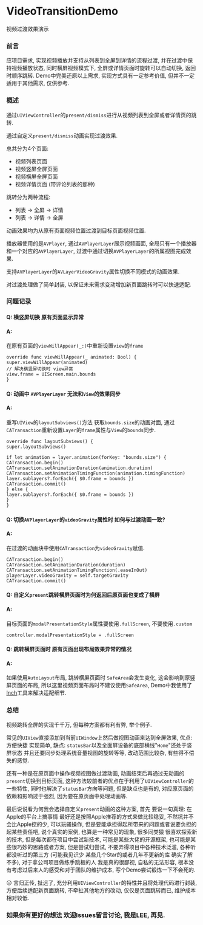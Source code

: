 # VideoTransitionDemo

视频过渡效果演示

### 前言

应项目需求, 实现视频播放并支持从列表到全屏到详情的流程过渡, 并在过渡中保持视频播放状态, 同时横屏视频模式下, 全屏或详情页面时旋转可以自动切换, 返回时顺序跳转.
Demo中完美还原以上需求, 实现方式具有一定参考价值, 但并不一定适用于其他需求, 仅供参考.

### 概述

通过`UIViewController`的`present/dismiss`进行从视频列表到全屏或者详情页的跳转.

通过自定义`present/dismiss`动画实现过渡效果.

总共分为4个页面:
- 视频列表页面
- 视频竖屏全屏页面
- 视频横屏全屏页面
- 视频详情页面 (带评论列表的那种)

跳转分为两种流程:
- 列表 -> 全屏 -> 详情
- 列表 -> 详情 -> 全屏

动画效果均为从原有页面视频位置过渡到目标页面视频位置.

播放器使用的是`AVPlayer`, 通过`AVPlayerLayer`展示视频画面, 全局只有一个播放器和一个对应的`AVPlayerLayer`, 过渡中通过切换`AVPlayerLayer`的所属视图完成效果.

支持`AVPlayerLayer`的`AVLayerVideoGravity`属性切换不同模式的动画效果.

对过渡处理做了简单封装, 以保证未来需求变动增加新页面跳转时可以快速适配.

### 问题记录

#### Q: 横竖屏切换 原有页面显示异常
#### A: 

在原有页面的`viewWillAppear(_:)`中重新设置`view`的`frame`
```
override func viewWillAppear(_ animated: Bool) {
super.viewWillAppear(animated)
// 解决横竖屏切换时 view异常
view.frame = UIScreen.main.bounds
}
```

#### Q: 动画中 `AVPlayerLayer` 无法和`View`的效果同步
#### A: 
重写`UIView`的`layoutSubviews()`方法 获取`bounds.size`的动画对面, 通过`CATransaction`重新设置`Layer`的`frame`属性与`View`的`bounds`同步.
```
override func layoutSubviews() {
super.layoutSubviews()

if let animation = layer.animation(forKey: "bounds.size") {
CATransaction.begin()
CATransaction.setAnimationDuration(animation.duration)
CATransaction.setAnimationTimingFunction(animation.timingFunction)
layer.sublayers?.forEach({ $0.frame = bounds })
CATransaction.commit()
} else {
layer.sublayers?.forEach({ $0.frame = bounds })
}
}
```

#### Q: 切换`AVPlayerLayer`的`videoGravity`属性时 如何与过渡动画一致?
#### A: 
在过渡的动画块中使用`CATransaction`为`videoGravity`赋值.
```
CATransaction.begin()
CATransaction.setAnimationDuration(duration)
CATransaction.setAnimationTimingFunction(.easeInOut)
playerLayer.videoGravity = self.targetGravity
CATransaction.commit()
```

#### Q: 自定义`present`跳转横屏页面时为何返回后原页面也变成了横屏
#### A: 
目标页面的`modalPresentationStyle`属性要使用`.fullScreen`, 不要使用`.custom`
```
controller.modalPresentationStyle = .fullScreen
```

#### Q: 跳转横屏页面时 原有页面出现布局效果异常的情况
#### A: 
如果使用`AutoLayout`布局, 跳转横屏页面时 `SafeArea`会发生变化, 这会影响到原竖屏页面的布局, 所以这里视频页面布局时不建议使用`SafeArea`, Demo中我使用了[Inch](https://github.com/lixiang1994/Inch)工具来解决适配细节.

### 总结

视频跳转全屏的实现千千万, 但每种方案都有利有弊, 举个例子.

常见的`UIView`直接添加到当前`UIWindow`上然后做视图动画来达到全屏效果, 优点: 方便快捷 实现简单, 缺点: `statusBar`以及全面屏设备的底部横线"`Home`"还处于竖屏状态 并且还要同步处理系统音量视图的旋转等等, 改动范围比较杂, 有些得不偿失的感觉.

还有一种是在原页面中操作视频视图做过渡动画, 动画结束后再通过无动画的`present`切换到目标页面, 这种方法较前者的优点在于利用了`UIViewController`的一些特性, 同时也解决了`statusBar`方向等问题, 但是缺点也是有的, 对应原页面的依赖和影响过于强烈, 因为要在原页面中处理动画等.

最后说说看为何我会选择自定义`present`动画的这种方案, 首先 要说一句真理: 在Apple的平台上搞事情 最好还是按照Apple推荐的方式来做比较稳妥, 不然坑并不会比Apple挖的少, 可以玩骚操作, 但是要能承担得起所带来的问题或者说要负担的起某些责任吧, 说个真实的案例, 也算是一种常见的现象, 很多同类猿 很喜欢探索新的技术, 但是每次都在项目中尝试新技术, 可能是某些大佬的开源框架, 也可能是某些很巧妙的思路或者方案, 但是尝试归尝试, 不要弄得项目中各种技术泛滥, 各种听都没听过的第三方 (可能我见识少 某些几个Star的或者几年不更新的库 确实了解不多), 对于拿公司项目做练手跳板的人 我是真的很鄙视, 自私的无法形容, 根本没有考虑过后来人的感受和对于团队的维护成本, 写个Demo尝试锻炼一下不会死的.

😔 言归正传,  扯远了, 充分利用`UIViewController`的特性并且将处理代码进行封装, 方便后续适配新页面跳转, 不牵扯其他地方的改动, 仅仅是页面跳转而已, 维护成本相对较低.


### 如果你有更好的想法 欢迎Issues留言讨论, 我是LEE, 再见.
